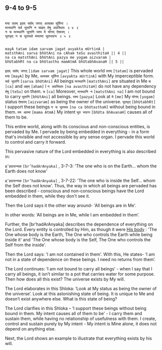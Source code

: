 ## 9-4 to 9-5


```shloka-sa

मया ततम् इदम् सर्वम् जगत् अव्यक्त मूर्तिना ।
मत्स्थानि सर्व भूतानि न चाहम् तेषु अवस्थितः ॥ ४ ॥
न च मत्स्थानि भूतानि पश्य मे योगम् ऐश्वरम् ।
भूतभृत् न च भूतस्थो ममात्मा भूतभावनः ॥ ५ ॥

```
```shloka-sa-hk

mayA tatam idam sarvam jagat avyakta mUrtinA |
matsthAni sarva bhUtAni na cAham teSu avasthitaH || 4 ||
na ca matsthAni bhUtAni pazya me yogam aizvaram |
bhUtabhRt na ca bhUtastho mamAtmA bhUtabhAvanaH || 5 ||

```
`इदम् सर्वम् जगत्` `[idam sarvam jagat]` This whole world `ततम्` `[tatam]` is pervaded `मया` `[mayA]` by Me, `अव्यक्त मूर्तिना` `[avyakta mUrtinA]` with My imperceptible form. `सर्व भूतानि` `[sarva bhUtAni]` All beings `मत्स्थानि` `[matsthAni]` are situated in Me `च` `[ca]` and `अहम्` `[aham]` I `न अवस्थितः` `[na avasthitaH]` do not have any dependency `तेषु` `[teSu]` on them.
`च` `[ca]` Moreover, `मत्स्थानि न` `[matsthAni na]` I am not bound to carry `भूतानि` `[bhUtAni]` all beings. `पश्य` `[pazya]` Look at `मे` `[me]` My `योगम्` `[yogam]` status `ऐश्वरम्` `[aizvaram]` as being the owner of the universe. `भूतभृत्` `[bhUtabhRt]` I support these beings `न च भूतस्थः` `[na ca bhUtasthaH]` without being bound in them. `मम आत्मा` `[mama AtmA]` My intent `भूत भावनः` `[bhUta bhAvanaH]` causes all of them to be.



This entire world, along with its conscious and non-conscious entities, is pervaded by Me. I pervade by being embedded in everything - in a form that's invisible and not accessible by any sense organ. I pervade this world to control and carry it forward.

This pervasive nature of the Lord embedded in everything is also described in:

`ब्र्’हदारान्यक` `[br’hadArAnyaka]` , 3-7-3: 'The one who is on the Earth... whom the Earth does not know'

`ब्र्’हदारान्यक` `[br’hadArAnyaka]` , 3-7-22: 'The one who is inside the Self... whom the Self does not know'. Thus, the way in which all beings are pervaded has been described - conscious and non-conscious beings have the Lord embedded in them, while they don't see it.

Then the Lord says it the other way around- 'All beings are in Me'. 

In other words: ‘All beings are in Me, while I am embedded in them’. 

Further, the [br’hadArAnyaka] describes the dependence of everything on the Lord. Every entity is controlled by Him, as though it were 
[His body](universe_as_his_body)
: 'The One whose body is the Earth, The One who controls the Earth while being inside it' and 'The One whose body is the Self, The One who controls the Self from the inside'.

Then the Lord says: 'I am not contained in them'. With this, He states- ‘I am not in a state of dependence on these beings. I need no returns from them’.

The Lord continues: ‘I am not bound to carry all beings’ - when I say that I carry all beings, it isn’t similar to a pot that carries water for some purpose. Then how does all this exist? The universe exists by My will.

The Lord elaborates in this Shloka: ‘Look at My status as being the owner of the universe’. Look at this astonishing state of being. It is unique to Me and doesn’t exist anywhere else. What is this state of being? 

The Lord clarifies in this Shloka – ‘I support these beings without being bound in them. My intent causes all of them to be' - I carry them and sustain them, while having no relationship of usefulness with them. I create, control and sustain purely by My intent - My intent is Mine alone, it does not depend on anything else.

Next, the Lord shows an example to illustrate that everything exists by his will.


